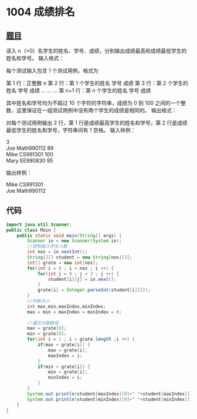 # 1004 成绩排名
## [题目](https://pintia.cn/problem-sets/994805260223102976/problems/994805321640296448)
读入 n（>0）名学生的姓名、学号、成绩，分别输出成绩最高和成绩最低学生的姓名和学号。
输入格式：

每个测试输入包含 1 个测试用例，格式为

第 1 行：正整数 n
第 2 行：第 1 个学生的姓名 学号 成绩
第 3 行：第 2 个学生的姓名 学号 成绩
  ... ... ...
第 n+1 行：第 n 个学生的姓名 学号 成绩

其中姓名和学号均为不超过 10 个字符的字符串，成绩为 0 到 100 之间的一个整数，这里保证在一组测试用例中没有两个学生的成绩是相同的。
输出格式：

对每个测试用例输出 2 行，第 1 行是成绩最高学生的姓名和学号，第 2 行是成绩最低学生的姓名和学号，字符串间有 1 空格。
输入样例：

3   
Joe Math990112 89   
Mike CS991301 100   
Mary EE990830 95   

输出样例：

Mike CS991301    
Joe Math990112    

## 代码
```java
import java.util.Scanner;
public class Main {
	public static void main(String[] args) {
		Scanner in = new Scanner(System.in);
		//控制输入学生人数
		int nos = in.nextInt();
		String[][] student = new String[nos][3];
		int[] grate = new int[nos];
		for(int i = 0 ; i < nos ; i ++) {
			for(int j = 0 ; j < 3 ; j ++) {
				student[i][j] = in.next();
			}
			grate[i] = Integer.parseInt(student[i][2]);
		}
		//判断大小
		int max,min,maxIndex,minIndex;
		max = min = maxIndex = minIndex = 0;
		
		//遍历分数数组
		max = grate[0];
		min = grate[0];
		for(int i = 1 ; i < grate.length ;i ++) {
			if(max < grate[i]) {
				max = grate[i];
				maxIndex = i;
			}
			if(min > grate[i]) {
				min = grate[i];
				minIndex = i;
			}
		}
		System.out.println(student[maxIndex][0]+" "+student[maxIndex][1]);
		System.out.println(student[minIndex][0]+" "+student[minIndex][1]);
	}
}
```
